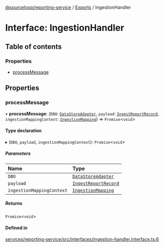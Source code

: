 [@sourceloop/reporting-service](../README.md) / [Exports](../modules.md) / IngestionHandler

# Interface: IngestionHandler

## Table of contents

### Properties

- [processMessage](IngestionHandler.md#processmessage)

## Properties

### processMessage

• **processMessage**: (`DBO`: [`DataStoreAdapter`](DataStoreAdapter.md), `payload`: [`IngestReportRecord`](IngestReportRecord.md), `ingestionMappingContext`: [`IngestionMapping`](../classes/IngestionMapping.md)) => `Promise`<`void`\>

#### Type declaration

▸ (`DBO`, `payload`, `ingestionMappingContext`): `Promise`<`void`\>

##### Parameters

| Name | Type |
| :------ | :------ |
| `DBO` | [`DataStoreAdapter`](DataStoreAdapter.md) |
| `payload` | [`IngestReportRecord`](IngestReportRecord.md) |
| `ingestionMappingContext` | [`IngestionMapping`](../classes/IngestionMapping.md) |

##### Returns

`Promise`<`void`\>

#### Defined in

[services/reporting-service/src/interfaces/ingestion-handler.interface.ts:6](https://github.com/sourcefuse/loopback4-microservice-catalog/blob/93a7f917/services/reporting-service/src/interfaces/ingestion-handler.interface.ts#L6)
